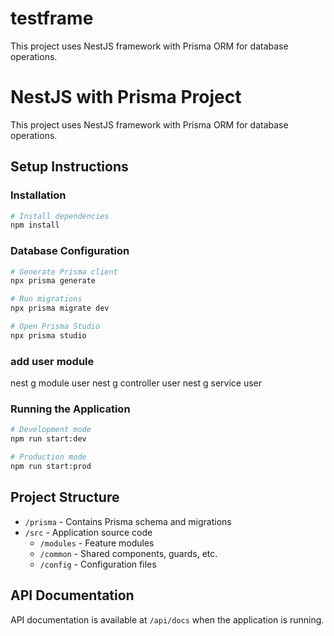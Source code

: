 # testframe
This project uses NestJS framework with Prisma ORM for database operations.

# NestJS with Prisma Project

This project uses NestJS framework with Prisma ORM for database operations.

## Setup Instructions

### Installation

```bash
# Install dependencies
npm install
```

### Database Configuration

```bash
# Generate Prisma client
npx prisma generate

# Run migrations
npx prisma migrate dev

# Open Prisma Studio
npx prisma studio
```

### add user module
nest g module user
nest g controller user
nest g service user

### Running the Application

```bash
# Development mode
npm run start:dev

# Production mode
npm run start:prod
```

## Project Structure

- `/prisma` - Contains Prisma schema and migrations
- `/src` - Application source code
  - `/modules` - Feature modules
  - `/common` - Shared components, guards, etc.
  - `/config` - Configuration files

## API Documentation

API documentation is available at `/api/docs` when the application is running.

